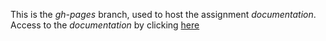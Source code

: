 This is the *gh-pages* branch, used to host the assignment *documentation*. <br>
Access to the *documentation* by clicking [here](http://adrianbzg.github.io/RAM-Machine-Simulator/html/)